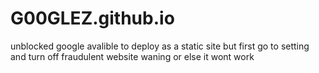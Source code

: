# G00GLEZ.github.io

unblocked google avalible to deploy as a static site
but first go to setting and turn off fraudulent website waning or else it wont work

